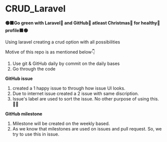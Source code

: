 # CRUD_Laravel

**🟢🟩Go green with Laravel💚 and GitHub🍏 atleast Christmas🎄 for healthy🥬 profile🟩🟢**

Using laravel creating a crud option with all possibilities 


Motive of this repo is as mentioned below👇
1. Use git & GitHub daily by commit on the daily bases
2. Go through the code

**GitHub issue**
1. created a 1 happy issue to through how issue UI looks.
2. Due to internet issue created a 2 issue with same discription.
3. Issue's  label are used to sort the issue. No other purpose of using this.💁‍♂️
   
**GitHub milestone**
1. Milestone will be created on the weekly based.
2. As we know that milestones are used on issues and pull request. So, we try to use this in issue.

